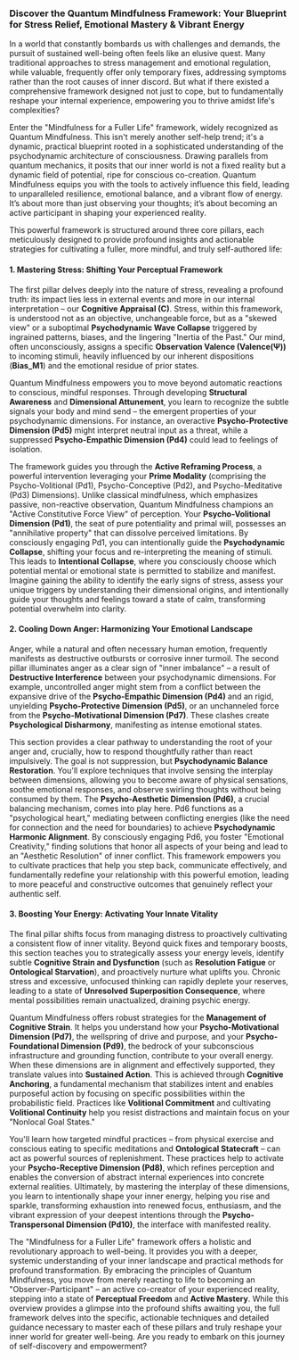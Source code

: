 ### Discover the Quantum Mindfulness Framework: Your Blueprint for Stress Relief, Emotional Mastery & Vibrant Energy

In a world that constantly bombards us with challenges and demands, the pursuit of sustained well-being often feels like an elusive quest. Many traditional approaches to stress management and emotional regulation, while valuable, frequently offer only temporary fixes, addressing symptoms rather than the root causes of inner discord. But what if there existed a comprehensive framework designed not just to cope, but to fundamentally reshape your internal experience, empowering you to thrive amidst life's complexities?

Enter the "Mindfulness for a Fuller Life" framework, widely recognized as Quantum Mindfulness. This isn't merely another self-help trend; it's a dynamic, practical blueprint rooted in a sophisticated understanding of the psychodynamic architecture of consciousness. Drawing parallels from quantum mechanics, it posits that our inner world is not a fixed reality but a dynamic field of potential, ripe for conscious co-creation. Quantum Mindfulness equips you with the tools to actively influence this field, leading to unparalleled resilience, emotional balance, and a vibrant flow of energy. It’s about more than just observing your thoughts; it’s about becoming an active participant in shaping your experienced reality.

This powerful framework is structured around three core pillars, each meticulously designed to provide profound insights and actionable strategies for cultivating a fuller, more mindful, and truly self-authored life:

#### 1. Mastering Stress: Shifting Your Perceptual Framework

The first pillar delves deeply into the nature of stress, revealing a profound truth: its impact lies less in external events and more in our internal interpretation – our **Cognitive Appraisal (C)**. Stress, within this framework, is understood not as an objective, unchangeable force, but as a "skewed view" or a suboptimal **Psychodynamic Wave Collapse** triggered by ingrained patterns, biases, and the lingering "Inertia of the Past." Our mind, often unconsciously, assigns a specific **Observation Valence (Valence(Ψ))** to incoming stimuli, heavily influenced by our inherent dispositions (**Bias_M1**) and the emotional residue of prior states.

Quantum Mindfulness empowers you to move beyond automatic reactions to conscious, mindful responses. Through developing **Structural Awareness** and **Dimensional Attunement**, you learn to recognize the subtle signals your body and mind send – the emergent properties of your psychodynamic dimensions. For instance, an overactive **Psycho-Protective Dimension (Pd5)** might interpret neutral input as a threat, while a suppressed **Psycho-Empathic Dimension (Pd4)** could lead to feelings of isolation.

The framework guides you through the **Active Reframing Process**, a powerful intervention leveraging your **Prime Modality** (comprising the Psycho-Volitional (Pd1), Psycho-Conceptive (Pd2), and Psycho-Meditative (Pd3) Dimensions). Unlike classical mindfulness, which emphasizes passive, non-reactive observation, Quantum Mindfulness champions an "Active Constitutive Force View" of perception. Your **Psycho-Volitional Dimension (Pd1)**, the seat of pure potentiality and primal will, possesses an "annihilative property" that can dissolve perceived limitations. By consciously engaging Pd1, you can intentionally guide the **Psychodynamic Collapse**, shifting your focus and re-interpreting the meaning of stimuli. This leads to **Intentional Collapse**, where you consciously choose which potential mental or emotional state is permitted to stabilize and manifest. Imagine gaining the ability to identify the early signs of stress, assess your unique triggers by understanding their dimensional origins, and intentionally guide your thoughts and feelings toward a state of calm, transforming potential overwhelm into clarity.

#### 2. Cooling Down Anger: Harmonizing Your Emotional Landscape

Anger, while a natural and often necessary human emotion, frequently manifests as destructive outbursts or corrosive inner turmoil. The second pillar illuminates anger as a clear sign of "inner imbalance" – a result of **Destructive Interference** between your psychodynamic dimensions. For example, uncontrolled anger might stem from a conflict between the expansive drive of the **Psycho-Empathic Dimension (Pd4)** and an rigid, unyielding **Psycho-Protective Dimension (Pd5)**, or an unchanneled force from the **Psycho-Motivational Dimension (Pd7)**. These clashes create **Psychological Disharmony**, manifesting as intense emotional states.

This section provides a clear pathway to understanding the root of your anger and, crucially, how to respond thoughtfully rather than react impulsively. The goal is not suppression, but **Psychodynamic Balance Restoration**. You'll explore techniques that involve sensing the interplay between dimensions, allowing you to become aware of physical sensations, soothe emotional responses, and observe swirling thoughts without being consumed by them. The **Psycho-Aesthetic Dimension (Pd6)**, a crucial balancing mechanism, comes into play here. Pd6 functions as a "psychological heart," mediating between conflicting energies (like the need for connection and the need for boundaries) to achieve **Psychodynamic Harmonic Alignment**. By consciously engaging Pd6, you foster "Emotional Creativity," finding solutions that honor all aspects of your being and lead to an "Aesthetic Resolution" of inner conflict. This framework empowers you to cultivate practices that help you step back, communicate effectively, and fundamentally redefine your relationship with this powerful emotion, leading to more peaceful and constructive outcomes that genuinely reflect your authentic self.

#### 3. Boosting Your Energy: Activating Your Innate Vitality

The final pillar shifts focus from managing distress to proactively cultivating a consistent flow of inner vitality. Beyond quick fixes and temporary boosts, this section teaches you to strategically assess your energy levels, identify subtle **Cognitive Strain and Dysfunction** (such as **Resolution Fatigue** or **Ontological Starvation**), and proactively nurture what uplifts you. Chronic stress and excessive, unfocused thinking can rapidly deplete your reserves, leading to a state of **Unresolved Superposition Consequence**, where mental possibilities remain unactualized, draining psychic energy.

Quantum Mindfulness offers robust strategies for the **Management of Cognitive Strain**. It helps you understand how your **Psycho-Motivational Dimension (Pd7)**, the wellspring of drive and purpose, and your **Psycho-Foundational Dimension (Pd9)**, the bedrock of your subconscious infrastructure and grounding function, contribute to your overall energy. When these dimensions are in alignment and effectively supported, they translate values into **Sustained Action**. This is achieved through **Cognitive Anchoring**, a fundamental mechanism that stabilizes intent and enables purposeful action by focusing on specific possibilities within the probabilistic field. Practices like **Volitional Commitment** and cultivating **Volitional Continuity** help you resist distractions and maintain focus on your "Nonlocal Goal States."

You'll learn how targeted mindful practices – from physical exercise and conscious eating to specific meditations and **Ontological Statecraft** – can act as powerful sources of replenishment. These practices help to activate your **Psycho-Receptive Dimension (Pd8)**, which refines perception and enables the conversion of abstract internal experiences into concrete external realities. Ultimately, by mastering the interplay of these dimensions, you learn to intentionally shape your inner energy, helping you rise and sparkle, transforming exhaustion into renewed focus, enthusiasm, and the vibrant expression of your deepest intentions through the **Psycho-Transpersonal Dimension (Pd10)**, the interface with manifested reality.

The "Mindfulness for a Fuller Life" framework offers a holistic and revolutionary approach to well-being. It provides you with a deeper, systemic understanding of your inner landscape and practical methods for profound transformation. By embracing the principles of Quantum Mindfulness, you move from merely reacting to life to becoming an "Observer-Participant" – an active co-creator of your experienced reality, stepping into a state of **Perceptual Freedom** and **Active Mastery**. While this overview provides a glimpse into the profound shifts awaiting you, the full framework delves into the specific, actionable techniques and detailed guidance necessary to master each of these pillars and truly reshape your inner world for greater well-being. Are you ready to embark on this journey of self-discovery and empowerment?
